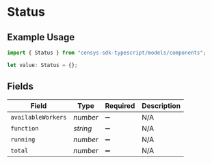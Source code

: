 # Status

## Example Usage

```typescript
import { Status } from "censys-sdk-typescript/models/components";

let value: Status = {};
```

## Fields

| Field              | Type               | Required           | Description        |
| ------------------ | ------------------ | ------------------ | ------------------ |
| `availableWorkers` | *number*           | :heavy_minus_sign: | N/A                |
| `function`         | *string*           | :heavy_minus_sign: | N/A                |
| `running`          | *number*           | :heavy_minus_sign: | N/A                |
| `total`            | *number*           | :heavy_minus_sign: | N/A                |